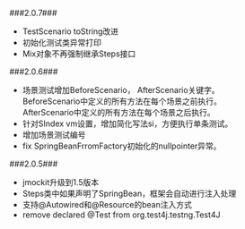 ###2.0.7###
- TestScenario toString改进
- 初始化测试类异常打印
- Mix对象不再强制继承Steps接口

###2.0.6###
- 场景测试增加BeforeScenario， AfterScenario关键字。<br> 
	BeforeScenario中定义的所有方法在每个场景之前执行。<br>
	AfterScenario中定义的所有方法在每个场景之后执行。
- 针对SIndex vm设置，增加简化写法si，方便执行单条测试。
- 增加场景测试编号
- fix SpringBeanFrromFactory初始化的nullpointer异常。

###2.0.5###
- jmockit升级到1.5版本
- Steps类中如果声明了SpringBean，框架会自动进行注入处理
- 支持@Autowired和@Resource的bean注入方式
- remove declared @Test from org.test4j.testng.Test4J